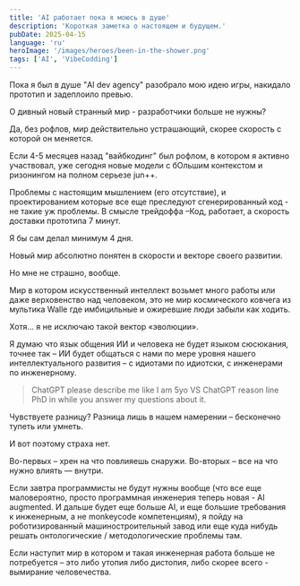 ```yaml
---
title: 'AI работает пока я моюсь в душе'
description: 'Короткая заметка о настоящем и будущем.'
pubDate: 2025-04-15
language: 'ru'
heroImage: '/images/heroes/been-in-the-shower.png' 
tags: ['AI', 'VibeCodding']
---
```


Пока я был в душе "AI dev agency" разобрало мою идею игры, накидало прототип и задеплоило превью.

О дивный новый странный мир - разработчики больше не нужны?

Да, без рофлов, мир действительно устрашающий, скорее скорость с которой он меняется.

Если 4-5 месяцев назад "вайбкодинг" был рофлом, в котором я активно участвовал, уже сегодня новые модели с бОльшим контекстом и ризонингом на полном серьезе jun++. 

Проблемы с настоящим мышлением (его отсутствие), и проектированием которые все еще преследуют сгенерированный код - не такие уж проблемы. В смысле трейдоффа –Код, работает, а скорость доставки прототипа 7 минут. 

Я бы сам делал минимум 4 дня.

Новый мир абсолютно понятен в скорости и векторе своего развитии.

Но мне не страшно, вообще.

Мир в котором искусственный интеллект возьмет много работы или даже верховенство над человеком, это не мир космического ковчега из мультика Walle где имбицильные и ожиревшие люди забыли как ходить.

Хотя… я не исключаю такой вектор «эволюции».

Я думаю что язык общения ИИ и человека не будет языком сюсюкания, точнее так – ИИ будет общаться с нами по мере уровня нашего интеллектуального развития – с идиотами по идиотски, с инженерами по инженерному.

> ChatGPT please describe me like I am 5yo VS ChatGPT reason line PhD in <TOPIC> while you answer my questions about it. 
 
Чувствуете разницу? Разница лишь в нашем намерении – бесконечно тупеть или умнеть.

И вот поэтому страха нет. 

Во-первых – хрен на что повлияешь снаружи.
Во-вторых – все на что нужно влиять — внутри.

Если завтра программисты не будут нужны вообще (что все еще маловероятно, просто программная инженерия теперь новая - AI augmented. И дальше будет еще больше AI, и еще большие требования к инженерным, а не monkeycode компетенциям), я пойду на роботизированный машиностроительный завод или еще куда нибудь решать онтологические / методологические проблемы там.

Если наступит мир в котором и такая инженерная работа больше не потребуется – это либо утопия либо дистопия, либо скорее всего - вымирание человечества.

